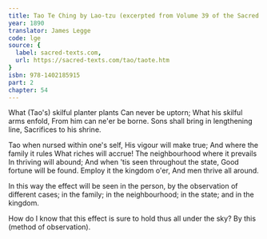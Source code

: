 ```yaml
---
title: Tao Te Ching by Lao-tzu (excerpted from Volume 39 of the Sacred Books of the East.)
year: 1890
translator: James Legge
code: lge
source: {
  label: sacred-texts.com,
  url: https://sacred-texts.com/tao/taote.htm
}
isbn: 978-1402185915
part: 2
chapter: 54
---
```

What (Tao's) skilful planter plants 
Can never be uptorn; 
What his skilful arms enfold, 
From him can ne'er be borne. 
Sons shall bring in lengthening line, 
Sacrifices to his shrine. 

Tao when nursed within one's self, 
His vigour will make true; 
And where the family it rules 
What riches will accrue! 
The neighbourhood where it prevails 
In thriving will abound; 
And when 'tis seen throughout the state, 
Good fortune will be found. 
Employ it the kingdom o'er, 
And men thrive all around. 

In this way the effect will be seen in the person, by the observation of different cases; in the family; in the neighbourhood; in the state;
and in the kingdom. 

How do I know that this effect is sure to hold thus all under the sky? By this (method of observation).